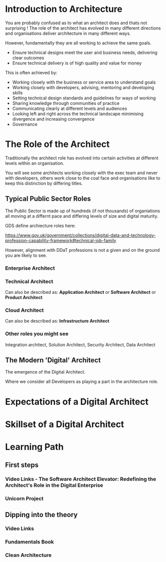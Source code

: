 # Introduction to Architecture

You are probably confused as to what an architect does and thats not surprising ! The role of the architect has evolved in many different directions and organisations deliver architecture in many different ways.

However, fundamentally they are all working to achieve the same goals.

 - Ensure technical designs meet the user and business needs, delivering clear outcomes
 - Ensure technical delivery is of high quality and value for money

This is often achieved by:

 - Working closely with the business or service area to understand goals
 - Working closely with developers, advising, mentoring and developing skills 
 - Setting technical design standards and guidelines for ways of working
 - Sharing knowledge through communities of practice
 - Communicating clearly at different levels and audiences
 - Looking left and right across the technical landscape minimising divergence and increasing convergence
 - Governance

# The Role of the Architect

Traditionally the architect role has evolved into certain activities at different levels within an organisation.

You will see some architects working closely with the exec team and never with developers, others work close to the coal face and organisations like to keep this distinction by differing titles. 

## Typical Public Sector Roles

The Public Sector is made up of hundreds (if not thousands) of organiations all moving at a differnt pace and differing levels of size and digital maturity.

GDS define archiecture roles here:

  https://www.gov.uk/government/collections/digital-data-and-technology-profession-capability-framework#technical-job-family

However, alignment with DDaT professions is not a given and on the ground you are likely to see.

### Enterprise Architect

### Technical Architect

Can also be described as: **Application Architect** or **Software Architect** or **Product Architect** 

### Cloud Architect

Can also be described as: **Infrastructure Architect** 

### Other roles you might see

Integration architect, Solution Architect, Security Architect, Data Architect 

## The Modern 'Digital' Architect

The emergence of the Digital Architect.

Where we consider all Developers as playing a part in the architecture role.

# Expectations of a Digital Architect

# Skillset of a Digital Architect

# Learning Path

## First steps
### Video Links - The Software Architect Elevator: Redefining the Architect's Role in the Digital Enterprise
### Unicorn Project

## Dipping into the theory
### Video Links 
### Fundamentals Book
### Clean Architecture

